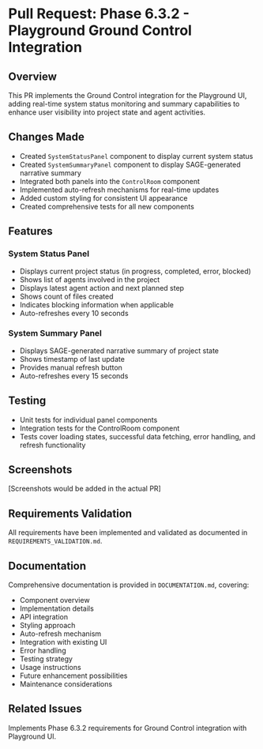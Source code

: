 # Pull Request: Phase 6.3.2 - Playground Ground Control Integration

## Overview

This PR implements the Ground Control integration for the Playground UI, adding real-time system status monitoring and summary capabilities to enhance user visibility into project state and agent activities.

## Changes Made

- Created `SystemStatusPanel` component to display current system status
- Created `SystemSummaryPanel` component to display SAGE-generated narrative summary
- Integrated both panels into the `ControlRoom` component
- Implemented auto-refresh mechanisms for real-time updates
- Added custom styling for consistent UI appearance
- Created comprehensive tests for all new components

## Features

### System Status Panel
- Displays current project status (in progress, completed, error, blocked)
- Shows list of agents involved in the project
- Displays latest agent action and next planned step
- Shows count of files created
- Indicates blocking information when applicable
- Auto-refreshes every 10 seconds

### System Summary Panel
- Displays SAGE-generated narrative summary of project state
- Shows timestamp of last update
- Provides manual refresh button
- Auto-refreshes every 15 seconds

## Testing

- Unit tests for individual panel components
- Integration tests for the ControlRoom component
- Tests cover loading states, successful data fetching, error handling, and refresh functionality

## Screenshots

[Screenshots would be added in the actual PR]

## Requirements Validation

All requirements have been implemented and validated as documented in `REQUIREMENTS_VALIDATION.md`.

## Documentation

Comprehensive documentation is provided in `DOCUMENTATION.md`, covering:
- Component overview
- Implementation details
- API integration
- Styling approach
- Auto-refresh mechanism
- Integration with existing UI
- Error handling
- Testing strategy
- Usage instructions
- Future enhancement possibilities
- Maintenance considerations

## Related Issues

Implements Phase 6.3.2 requirements for Ground Control integration with Playground UI.
